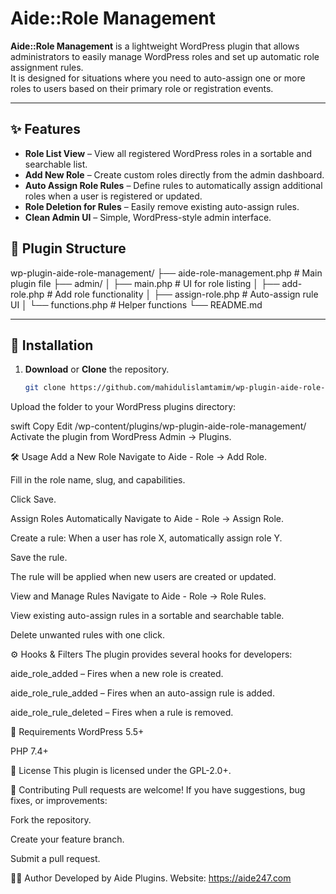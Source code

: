 # Aide::Role Management

**Aide::Role Management** is a lightweight WordPress plugin that allows administrators to easily manage WordPress roles and set up automatic role assignment rules.  
It is designed for situations where you need to auto-assign one or more roles to users based on their primary role or registration events.

---

## ✨ Features

- **Role List View** – View all registered WordPress roles in a sortable and searchable list.
- **Add New Role** – Create custom roles directly from the admin dashboard.
- **Auto Assign Role Rules** – Define rules to automatically assign additional roles when a user is registered or updated.
- **Role Deletion for Rules** – Easily remove existing auto-assign rules.
- **Clean Admin UI** – Simple, WordPress-style admin interface.

## 📂 Plugin Structure

wp-plugin-aide-role-management/
├── aide-role-management.php # Main plugin file
├── admin/
│ ├── main.php # UI for role listing
│ ├── add-role.php # Add role functionality
│ ├── assign-role.php # Auto-assign rule UI
│ └── functions.php # Helper functions
└── README.md

---

## 🚀 Installation

1. **Download** or **Clone** the repository.
   ```bash
   git clone https://github.com/mahidulislamtamim/wp-plugin-aide-role-management.git
Upload the folder to your WordPress plugins directory:

swift
Copy
Edit
/wp-content/plugins/wp-plugin-aide-role-management/
Activate the plugin from WordPress Admin → Plugins.

🛠️ Usage
Add a New Role
Navigate to Aide - Role → Add Role.

Fill in the role name, slug, and capabilities.

Click Save.

Assign Roles Automatically
Navigate to Aide - Role → Assign Role.

Create a rule: When a user has role X, automatically assign role Y.

Save the rule.

The rule will be applied when new users are created or updated.

View and Manage Rules
Navigate to Aide - Role → Role Rules.

View existing auto-assign rules in a sortable and searchable table.

Delete unwanted rules with one click.

⚙️ Hooks & Filters
The plugin provides several hooks for developers:

aide_role_added – Fires when a new role is created.

aide_role_rule_added – Fires when an auto-assign rule is added.

aide_role_rule_deleted – Fires when a rule is removed.

📌 Requirements
WordPress 5.5+

PHP 7.4+

📄 License
This plugin is licensed under the GPL-2.0+.

🤝 Contributing
Pull requests are welcome! If you have suggestions, bug fixes, or improvements:

Fork the repository.

Create your feature branch.

Submit a pull request.

👨‍💻 Author
Developed by Aide Plugins.
Website: https://aide247.com
